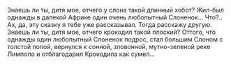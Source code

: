  Знаешь ли ты, дитя мое, отчего у слона такой длинный хобот? Жил-был однажды в далекой Африке один очень любопытный Слоненок... Что?.. Ах, да, эту сказку я тебе уже рассказывал. Тогда расскажу другую.
Знаешь ли ты, дитя мое, отчего крокодил такой плоский? Оттого, что однажды один любопытный Слоненок подрос, стал большим Слоном с толстой попой,  вернулся к сонной, зловонной, мутно-зеленой реке Лимпопо и  отблагодарил Крокодила как сумел...    
